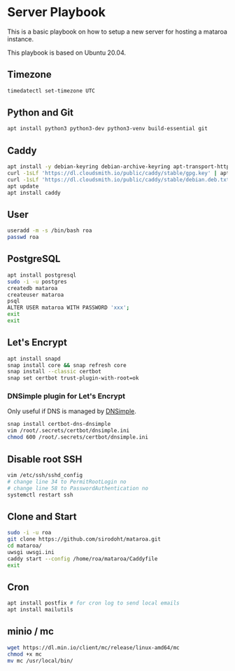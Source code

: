 # Server Playbook

This is a basic playbook on how to setup a new server for hosting a mataroa instance.

This playbook is based on Ubuntu 20.04.

## Timezone

```sh
timedatectl set-timezone UTC
```

## Python and Git

```sh
apt install python3 python3-dev python3-venv build-essential git
```

## Caddy

```sh
apt install -y debian-keyring debian-archive-keyring apt-transport-https
curl -1sLf 'https://dl.cloudsmith.io/public/caddy/stable/gpg.key' | apt-key add -
curl -1sLf 'https://dl.cloudsmith.io/public/caddy/stable/debian.deb.txt' | tee -a /etc/apt/sources.list.d/caddy-stable.list
apt update
apt install caddy
```

## User

```sh
useradd -m -s /bin/bash roa
passwd roa
```

## PostgreSQL

```sh
apt install postgresql
sudo -i -u postgres
createdb mataroa
createuser mataroa
psql
ALTER USER mataroa WITH PASSWORD 'xxx';
exit
exit
```

## Let's Encrypt

```sh
apt install snapd
snap install core && snap refresh core
snap install --classic certbot
snap set certbot trust-plugin-with-root=ok
```

### DNSimple plugin for Let's Encrypt

Only useful if DNS is managed by [DNSimple](https://dnsimple.com/).

```sh
snap install certbot-dns-dnsimple
vim /root/.secrets/certbot/dnsimple.ini
chmod 600 /root/.secrets/certbot/dnsimple.ini
```

## Disable root SSH

```sh
vim /etc/ssh/sshd_config
# change line 34 to PermitRootLogin no
# change line 58 to PasswordAuthentication no
systemctl restart ssh
```

## Clone and Start

```sh
sudo -i -u roa
git clone https://github.com/sirodoht/mataroa.git
cd mataroa/
uwsgi uwsgi.ini
caddy start --config /home/roa/mataroa/Caddyfile
exit
```

## Cron

```sh
apt install postfix # for cron log to send local emails
apt install mailutils
```

## minio / mc

```sh
wget https://dl.min.io/client/mc/release/linux-amd64/mc
chmod +x mc
mv mc /usr/local/bin/
```
